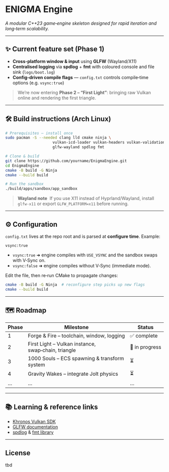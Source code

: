 # ENIGMA Engine

*A modular C++23 game‑engine skeleton designed for rapid iteration and long‑term scalability.*

---

## ✨ Current feature set (Phase 1)

* **Cross‑platform window & input** using **GLFW** (Wayland/X11)
* **Centralised logging** via **spdlog** + **fmt** with coloured console and file sink (`logs/boot.log`)
* **Config‑driven compile flags** — `config.txt` controls compile‑time options (e.g. `vsync:true`)

> We’re now entering **Phase 2 – “First Light”**: bringing raw Vulkan online and rendering the first triangle.

---

## 🛠 Build instructions (Arch Linux)

```bash
# Prerequisites – install once
sudo pacman -S --needed clang lld cmake ninja \
                     vulkan-icd-loader vulkan-headers vulkan-validation-layers \
                     glfw-wayland spdlog fmt

# Clone & build
git clone https://github.com/yourname/EnigmaEngine.git
cd EnigmaEngine
cmake -B build -G Ninja
cmake --build build

# Run the sandbox
./build/apps/sandbox/app_sandbox
```

> **Wayland note**  If you use X11 instead of Hyprland/Wayland, install `glfw-x11` or export `GLFW_PLATFORM=x11` before running.

---

## ⚙️ Configuration

`config.txt` lives at the repo root and is parsed at **configure time**. Example:

```
vsync:true
```

* `vsync:true`  ➜  engine compiles with `USE_VSYNC` and the sandbox swaps with V‑Sync on.
* `vsync:false` ➜  engine compiles without V‑Sync (immediate mode).

Edit the file, then re‑run CMake to propagate changes:

```bash
cmake -B build -G Ninja  # reconfigure step picks up new flags
cmake --build build
```

---

## 🗺 Roadmap

| Phase | Milestone                                           | Status         |
| ----- | --------------------------------------------------- | -------------- |
| 1     | Forge & Fire – toolchain, window, logging           | ✅ complete     |
| 2     | First Light – Vulkan instance, swap‑chain, triangle | 🚧 in progress |
| 3     | 1000 Souls – ECS spawning & transform system        | ⏳              |
| 4     | Gravity Wakes – integrate Jolt physics              | ⏳              |
| …     | …                                                   | …              |

---

## 📚 Learning & reference links

* [Khronos Vulkan SDK](https://vulkan.lunarg.com/)
* [GLFW documentation](https://www.glfw.org/docs/latest/)
* [spdlog](https://github.com/gabime/spdlog) & [fmt library](https://fmt.dev/)

---

## License

tbd

